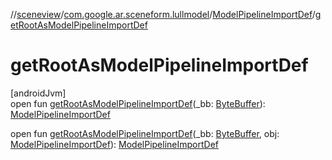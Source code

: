 //[sceneview](../../../index.md)/[com.google.ar.sceneform.lullmodel](../index.md)/[ModelPipelineImportDef](index.md)/[getRootAsModelPipelineImportDef](get-root-as-model-pipeline-import-def.md)

# getRootAsModelPipelineImportDef

[androidJvm]\
open fun [getRootAsModelPipelineImportDef](get-root-as-model-pipeline-import-def.md)(_bb: [ByteBuffer](https://developer.android.com/reference/kotlin/java/nio/ByteBuffer.html)): [ModelPipelineImportDef](index.md)

open fun [getRootAsModelPipelineImportDef](get-root-as-model-pipeline-import-def.md)(_bb: [ByteBuffer](https://developer.android.com/reference/kotlin/java/nio/ByteBuffer.html), obj: [ModelPipelineImportDef](index.md)): [ModelPipelineImportDef](index.md)

